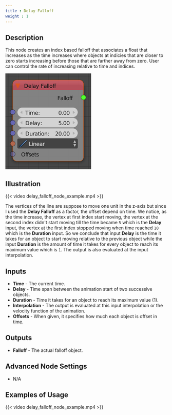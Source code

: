 ```yaml
---
title : Delay Falloff
weight : 1
---
```


## Description

This node creates an index based falloff that associates a float that
increases as the time increases where objects at indicies that are
closer to zero starts increasing before those that are farther away from
zero. User can control the rate of increasing relative to time and
indices.

![image](delay_falloff_node.png)

## Illustration

{{< video delay_falloff_node_example.mp4 >}}

The vertices of the line are suppose to move one unit in the z-axis but
since I used the **Delay Falloff** as a factor, the offset depend on
time. We notice, as the time increase, the vertex at first index start
moving, the vertex at the second index didn't start moving till the time
became `5` which is the **Delay** input, the vertex at the first index
stopped moving when time reached `10` which is the **Duration** input.
So we conclude that input **Delay** is the time it takes for an object
to start moving relative to the previous object while the input
**Duration** is the amount of time it takes for every object to reach
its maximum value which is `1`. The output is also evaluated at the
input interpolation.

## Inputs

- **Time** - The current time.
- **Delay** - Time span between the animation start of two successive
    objects.
- **Duration** - Time it takes for an object to reach its maximum
    value (1).
- **Interpolation** - The output is evaluated at this input
    interpolation or the velocity function of the animation.
- **Offsets** - When given, it specifies how much each object is
    offset in time.

## Outputs

- **Falloff** - The actual falloff object.

## Advanced Node Settings

- N/A

## Examples of Usage

{{< video delay_falloff_node_example.mp4 >}}
